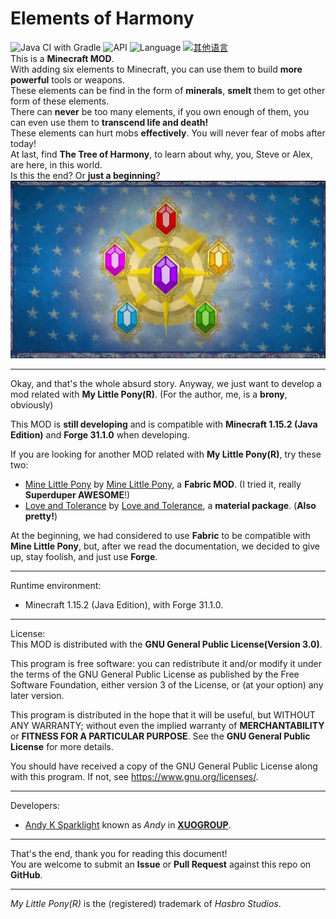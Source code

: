 # Elements of Harmony
![Java CI with Gradle](https://github.com/XUOGROUP/ElementsOfHarmony/workflows/Java%20CI%20with%20Gradle/badge.svg)
![API](https://img.shields.io/badge/API-Forge%20MOD%20Loader-orange.svg)
![Language](https://img.shields.io/badge/Lauguage-Java-0bbbff.svg)
[![其他语言](https://img.shields.io/badge/此文档提供-简体中文-red.svg)](README_CN.md)  
This is a **Minecraft MOD**.  
With adding six elements to Minecraft, you can use them to build **more powerful** tools or weapons.  
These elements can be find in the form of **minerals**, **smelt** them to get other form of these elements.  
There can **never** be too many elements, if you own enough of them, you can even use them to **transcend life and death!**  
These elements can hurt mobs **effectively**. You will never fear of mobs after today!  
At last, find **The Tree of Harmony**, to learn about why, you, Steve or Alex, are here, in this world.  
Is this the end? Or **just a beginning**?  
![Elements Of Harmony](./eoh.png)

---
Okay, and that's the whole absurd story. Anyway, we just want to develop a mod related with **My Little Pony(R)**. (For the author, me, is a **brony**, obviously)  

This MOD is **still developing** and is compatible with **Minecraft 1.15.2 (Java Edition)** and **Forge 31.1.0** when developing.  

If you are looking for another MOD related with **My Little Pony(R)**, try these two:
- [Mine Little Pony](https://github.com/MineLittlePony/MineLittlePony) by [Mine Little Pony](https://github.com/MineLittlePony), a **Fabric MOD**. (I tried it, really **Superduper AWESOME**!)
- [Love and Tolerance](https://github.com/Love-and-Tolerance/Love-and-Tolerance) by [Love and Tolerance](https://github.com/Love-and-Tolerance), a **material package**. (**Also pretty!**)

At the beginning, we had considered to use **Fabric** to be compatible with **Mine Little Pony**, but, after we read the documentation, we decided to give up, stay foolish, and just use **Forge**.  

---
Runtime environment:  
- Minecraft 1.15.2 (Java Edition), with Forge 31.1.0.

---
License:  
This MOD is distributed with the **GNU General Public License(Version 3.0)**.  

This program is free software: you can redistribute it and/or modify
it under the terms of the GNU General Public License as published by
the Free Software Foundation, either version 3 of the License, or
(at your option) any later version.  

This program is distributed in the hope that it will be useful,
but WITHOUT ANY WARRANTY; without even the implied warranty of
**MERCHANTABILITY** or **FITNESS FOR A PARTICULAR PURPOSE**.  See the
**GNU General Public License** for more details.  

You should have received a copy of the GNU General Public License
along with this program.  If not, see <https://www.gnu.org/licenses/>.  

---
Developers:  
- [Andy K Sparklight](https://github.com/Andy-K-Sparklight) known as *Andy* in [**XUOGROUP**](https://www.xuogroup.top).  

---
That's the end, thank you for reading this document!  
You are welcome to submit an **Issue** or **Pull Request** against this repo on **GitHub**.  

---
*My Little Pony(R)* is the (registered) trademark of *Hasbro Studios*.  

